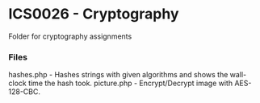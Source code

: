 # ICS0026 - Cryptography

Folder for cryptography assignments

### Files

hashes.php - Hashes strings with given algorithms and shows the wall-clock time the hash took.
picture.php - Encrypt/Decrypt image with AES-128-CBC.
